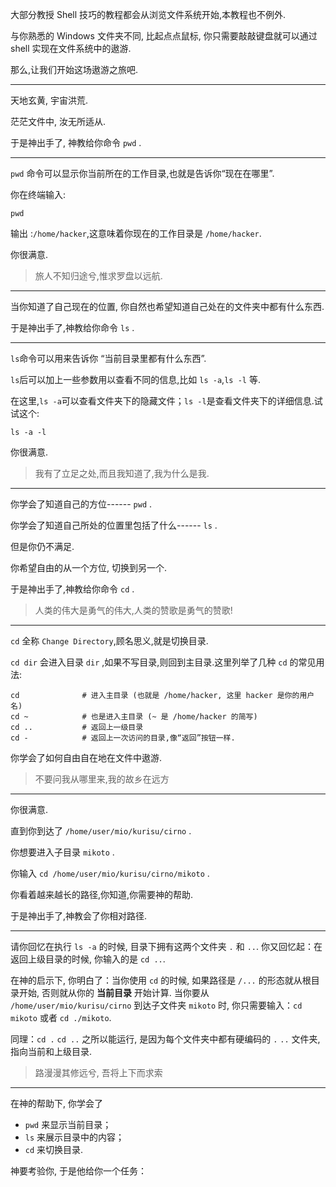 大部分教授 Shell 技巧的教程都会从浏览文件系统开始,本教程也不例外.

与你熟悉的 Windows 文件夹不同, 比起点点鼠标, 你只需要敲敲键盘就可以通过 shell 实现在文件系统中的遨游.

那么,让我们开始这场遨游之旅吧.

---

天地玄黄, 宇宙洪荒.

茫茫文件中, 汝无所适从.

于是神出手了, 神教给你命令 `pwd` .

---

`pwd` 命令可以显示你当前所在的工作目录,也就是告诉你“现在在哪里”.

你在终端输入:

```
pwd
```

输出 :`/home/hacker`,这意味着你现在的工作目录是 `/home/hacker`.

你很满意.

> 旅人不知归途兮,惟求罗盘以远航.

---

当你知道了自己现在的位置, 你自然也希望知道自己处在的文件夹中都有什么东西.

于是神出手了,神教给你命令 `ls` .

---

`ls`命令可以用来告诉你 “当前目录里都有什么东西”.

`ls`后可以加上一些参数用以查看不同的信息,比如 `ls -a`,`ls -l` 等.

在这里,`ls -a`可以查看文件夹下的隐藏文件；`ls -l`是查看文件夹下的详细信息.试试这个:

```
ls -a -l
```

你很满意.

> 我有了立足之处,而且我知道了,我为什么是我. 

---

你学会了知道自己的方位------ `pwd` .

你学会了知道自己所处的位置里包括了什么------ `ls` .

但是你仍不满足.

你希望自由的从一个方位, 切换到另一个.

于是神出手了,神教给你命令 `cd` .

> 人类的伟大是勇气的伟大,人类的赞歌是勇气的赞歌! 

---

`cd` 全称 `Change Directory`,顾名思义,就是切换目录.

`cd dir` 会进入目录 `dir` ,如果不写目录,则回到主目录.这里列举了几种 `cd` 的常见用法:

```
cd              # 进入主目录 (也就是 /home/hacker, 这里 hacker 是你的用户名)
cd ~            # 也是进入主目录 (~ 是 /home/hacker 的简写)
cd ..           # 返回上一级目录
cd -            # 返回上一次访问的目录,像“返回”按钮一样.
```

你学会了如何自由自在地在文件中遨游.

> 不要问我从哪里来,我的故乡在远方

---

你很满意.

直到你到达了 `/home/user/mio/kurisu/cirno` .

你想要进入子目录 `mikoto` .

你输入 `cd /home/user/mio/kurisu/cirno/mikoto` .

你看着越来越长的路径,你知道,你需要神的帮助.

于是神出手了,神教会了你相对路径.

---

请你回忆在执行 `ls -a` 的时候, 目录下拥有这两个文件夹 `.` 和 `..`. 你又回忆起：在返回上级目录的时候, 你输入的是 `cd ..`.

在神的启示下, 你明白了：当你使用 `cd` 的时候, 如果路径是 `/...` 的形态就从根目录开始, 否则就从你的 **当前目录** 开始计算. 当你要从 `/home/user/mio/kurisu/cirno` 到达子文件夹 `mikoto` 时, 你只需要输入：`cd mikoto` 或者 `cd ./mikoto`.

同理：`cd .` `cd ..` 之所以能运行, 是因为每个文件夹中都有硬编码的 `.` `..` 文件夹, 指向当前和上级目录.

> 路漫漫其修远兮, 吾将上下而求索

---

在神的帮助下, 你学会了

- `pwd` 来显示当前目录；
- `ls` 来展示目录中的内容；
- `cd` 来切换目录.

神要考验你, 于是他给你一个任务：
